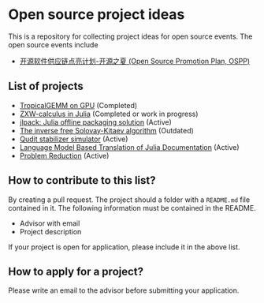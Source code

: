 # Open source project ideas

This is a repository for collecting project ideas for open source events. The open source events include
* [开源软件供应链点亮计划-开源之夏 (Open Source Promotion Plan, OSPP)](https://summer-ospp.ac.cn/)

## List of projects
* [TropicalGEMM on GPU](tropicalgpu) (Completed)
* [ZXW-calculus in Julia](zx-calculus) (Completed or work in progress)
* [jlpack: Julia offline packaging solution](julia-packing) (Active)
* [The inverse free Solovay-Kitaev algorithm](solovay-kitaev) (Outdated)
* [Qudit stabilizer simulator](qudit-stabilizer) (Active)
* [Language Model Based Translation of Julia Documentation](automatic-doc-translation) (Active)
* [Problem Reduction](problem-reduction) (Active)

## How to contribute to this list?
By creating a pull request.
The project should a folder with a `README.md` file contained in it. The following information must be contained in the README.
* Advisor with email
* Project description

If your project is open for application, please include it in the above list.

## How to apply for a project?
Please write an email to the advisor before submitting your application.
